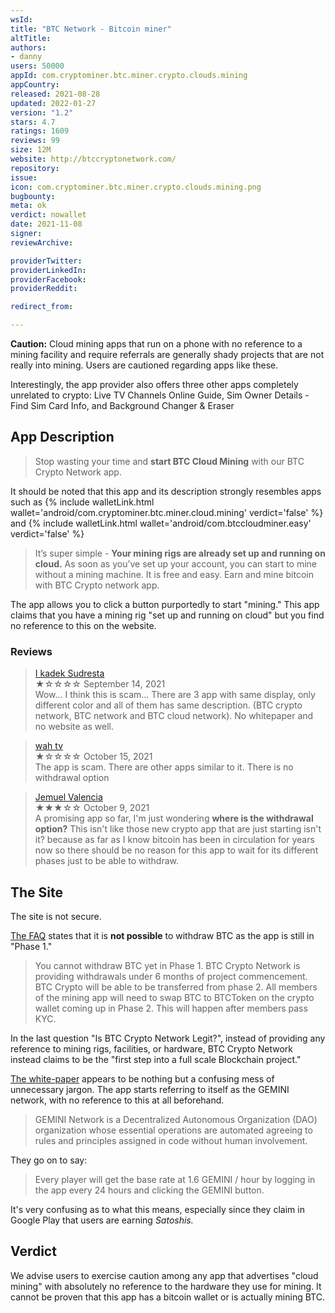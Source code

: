 ```yaml
---
wsId: 
title: "BTC Network - Bitcoin miner"
altTitle: 
authors:
- danny
users: 50000
appId: com.cryptominer.btc.miner.crypto.clouds.mining
appCountry: 
released: 2021-08-28
updated: 2022-01-27
version: "1.2"
stars: 4.7
ratings: 1609
reviews: 99
size: 12M
website: http://btccryptonetwork.com/
repository: 
issue: 
icon: com.cryptominer.btc.miner.crypto.clouds.mining.png
bugbounty: 
meta: ok
verdict: nowallet
date: 2021-11-08
signer: 
reviewArchive:

providerTwitter: 
providerLinkedIn: 
providerFacebook: 
providerReddit: 

redirect_from:

---
```


**Caution:** Cloud mining apps that run on a phone with no reference to a mining facility and require referrals are generally shady projects that are not really into mining. Users are cautioned regarding apps like these. 

Interestingly, the app provider also offers three other apps completely unrelated to crypto: Live TV Channels Online Guide, 
Sim Owner Details - Find Sim Card Info, and Background Changer & Eraser

## App Description

> Stop wasting your time and **start BTC Cloud Mining** with our BTC Crypto Network app.

It should be noted that this app and its description strongly resembles apps such as {% include walletLink.html wallet='android/com.cryptominer.btc.miner.cloud.mining' verdict='false' %} and {% include walletLink.html wallet='android/com.btccloudminer.easy' verdict='false' %}

> It’s super simple - **Your mining rigs are already set up and running on cloud.** As soon as you’ve set up your account, you can start to mine without a mining machine. It is free and easy. Earn and mine bitcoin with BTC Crypto network app.

The app allows you to click a button purportedly to start "mining." This app claims that you have a mining rig "set up and running on cloud" but you find no reference to this on the website.

### Reviews

> [I kadek Sudresta](https://play.google.com/store/apps/details?id=com.cryptominer.btc.miner.crypto.clouds.mining&reviewId=gp%3AAOqpTOGb2CLWwS7hL8mfQVI-zrO7Ae6le-JqwMKnvZ00gJgdwx5O2gJW9KpsH0WqHrJHNY2NelP3qbJrhWmEMw)<br>
  ★☆☆☆☆ September 14, 2021 <br>
	Wow... I think this is scam... There are 3 app with same display, only different color and all of them has same description. (BTC crypto network, BTC network and BTC cloud network). No whitepaper and no website as well.

> [wah tv](https://play.google.com/store/apps/details?id=com.cryptominer.btc.miner.crypto.clouds.mining&reviewId=gp%3AAOqpTOHhc3DTW9pV02v_zbMT_z3wlw2fZXJfeABQh0ureXE294WL7NPKydbhkEjjhczPYN-B9-GA_V73dwZeOA)<br>
  ★☆☆☆☆ October 15, 2021 <br>
	The app is scam. There are other apps similar to it. There is no withdrawal option
	
> [Jemuel Valencia](https://play.google.com/store/apps/details?id=com.cryptominer.btc.miner.crypto.clouds.mining&reviewId=gp%3AAOqpTOHuBNVo50YuLAMAnEejIcGomwF9bPqxFVkKOm6xuvWHoeXub9fB9WWhpWRDr6pi1VWGYxOlax80UaqP_w)<br>
  ★★★☆☆ October 9, 2021 <br>
	A promising app so far, I'm just wondering **where is the withdrawal option?** This isn't like those new crypto app that are just starting isn't it? because as far as I know bitcoin has been in circulation for years now so there should be no reason for this app to wait for its different phases just to be able to withdraw.

## The Site

The site is not secure.

[The FAQ](http://btccryptonetwork.com/faq/) states that it is **not possible** to withdraw BTC as the app is still in "Phase 1."

> You cannot withdraw BTC yet in Phase 1. BTC Crypto Network is providing withdrawals under 6 months of project commencement. BTC Crypto will be able to be transferred from phase 2. All members of the mining app will need to swap BTC to BTCToken on the crypto wallet coming up in Phase 2. This will happen after members pass KYC.

In the last question "Is BTC Crypto Network Legit?", instead of providing any reference to mining rigs, facilities, or hardware, BTC Crypto Network instead claims to be the "first step into a full scale Blockchain project."

[The white-paper](http://btccryptonetwork.com/white-paper/) appears to be nothing but a confusing mess of unnecessary jargon. The app starts referring to itself as the GEMINI network, with no reference to this at all beforehand.

> GEMINI Network is a Decentralized Autonomous Organization (DAO) organization whose essential operations are automated agreeing to rules and principles assigned in code without human involvement.

They go on to say:

> Every player will get the base rate at 1.6 GEMINI / hour by logging in the app every 24 hours and clicking the GEMINI button. 

It's very confusing as to what this means, especially since they claim in Google Play that users are earning *Satoshis.*


## Verdict

We advise users to exercise caution among any app that advertises "cloud mining" with absolutely no reference to the hardware they use for mining. It cannot be proven that this app has a bitcoin wallet or is actually mining BTC.
